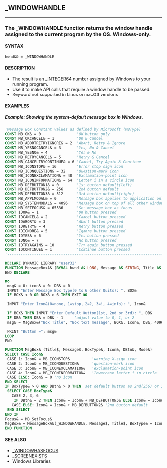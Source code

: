 ## _WINDOWHANDLE
---

### The _WINDOWHANDLE function returns the window handle assigned to the current program by the OS. Windows-only.

#### SYNTAX

`hwnd&& = _WINDOWHANDLE`

#### DESCRIPTION
* The result is an [_INTEGER64](./_INTEGER64.md) number assigned by Windows to your running program.
* Use it to make API calls that require a window handle to be passed.
* Keyword not supported in Linux or macOS versions


#### EXAMPLES
##### Example: Showing the system-default message box in Windows.
```vb
'Message Box Constant values as defined by Microsoft (MBType)
CONST MB_OK& = 0                'OK button only
CONST MB_OKCANCEL& = 1          'OK & Cancel
CONST MB_ABORTRETRYIGNORE& = 2  'Abort, Retry & Ignore
CONST MB_YESNOCANCEL& = 3       'Yes, No & Cancel
CONST MB_YESNO& = 4             'Yes & No
CONST MB_RETRYCANCEL& = 5       'Retry & Cancel
CONST MB_CANCELTRYCONTINUE& = 6 'Cancel, Try Again & Continue
CONST MB_ICONSTOP& = 16         'Error stop sign icon
CONST MB_ICONQUESTION& = 32     'Question-mark icon
CONST MB_ICONEXCLAMATION& = 48  'Exclamation-point icon
CONST MB_ICONINFORMATION& = 64  'Letter i in a circle icon
CONST MB_DEFBUTTON1& = 0        '1st button default(left)
CONST MB_DEFBUTTON2& = 256      '2nd button default
CONST MB_DEFBUTTON3& = 512      '3rd button default(right)
CONST MB_APPLMODAL& = 0         'Message box applies to application only
CONST MB_SYSTEMMODAL& = 4096    'Message box on top of all other windows
CONST MB_SETFOCUS& = 65536      'Set message box as focus
CONST IDOK& = 1                 'OK button pressed
CONST IDCANCEL& = 2             'Cancel button pressed
CONST IDABORT& = 3              'Abort button pressed
CONST IDRETRY& = 4              'Retry button pressed
CONST IDIGNORE& = 5             'Ignore button pressed
CONST IDYES& = 6                'Yes button pressed
CONST IDNO& = 7                 'No button pressed
CONST IDTRYAGAIN& = 10          'Try again button pressed
CONST IDCONTINUE& = 1           'Continue button pressed
'----------------------------------------------------------------------------------------

DECLARE DYNAMIC LIBRARY "user32"
FUNCTION MessageBoxA& (BYVAL hwnd AS LONG, Message AS STRING, Title AS STRING, BYVAL MBType AS _UNSIGNED LONG)
END DECLARE

DO
 msg& = 0: icon& = 0: DB& = 0
 INPUT "Enter Message Box type(0 to 6 other Quits): ", BOX&
 IF BOX& < 0 OR BOX& > 6 THEN EXIT DO

 INPUT "Enter Icon&(0=none, 1=stop, 2=?, 3=!, 4=info): ", Icon&

 IF BOX& THEN INPUT "Enter Default Button(1st, 2nd or 3rd): ", DB&
 IF DB& THEN DB& = DB& - 1     'adjust value to 0, 1, or 2
 msg& = MsgBox&("Box Title", "Box text message", BOX&, Icon&, DB&, 4096) 'on top of all windows

 PRINT "Button ="; msg&
LOOP
END

FUNCTION MsgBox& (Title$, Message$, BoxType&, Icon&, DBtn&, Mode&)
SELECT CASE Icon&
 CASE 1: Icon& = MB_ICONSTOP&          'warning X-sign icon
 CASE 2: Icon& = MB_ICONQUESTION&      'question-mark icon
 CASE 3: Icon& = MB_ICONEXCLAMATION&   'exclamation-point icon
 CASE 4: Icon& = MB_ICONINFORMATION&   'lowercase letter i in circle
 CASE ELSE: Icon& = 0 'no icon
END SELECT
IF BoxType& > 0 AND DBtn& > 0 THEN 'set default button as 2nd(256) or 3rd(512)
 SELECT CASE BoxType&
   CASE 2, 3, 6
    IF DBtn& = 2 THEN Icon& = Icon& + MB_DEFBUTTON3& ELSE Icon& = Icon& + MB_DEFBUTTON2& '3 button
   CASE ELSE: Icon& = Icon& + MB_DEFBUTTON2& '2nd button default
 END SELECT
END IF
Focus& = MB_SetFocus&
MsgBox& = MessageBoxA&(_WINDOWHANDLE, Message$, Title$, BoxType& + Icon& + Mode& + Focus&) 'focus on button
END FUNCTION
```
  


#### SEE ALSO
* [_WINDOWHASFOCUS](./_WINDOWHASFOCUS.md)
* [_SCREENEXISTS](./_SCREENEXISTS.md)
* Windows Libraries
